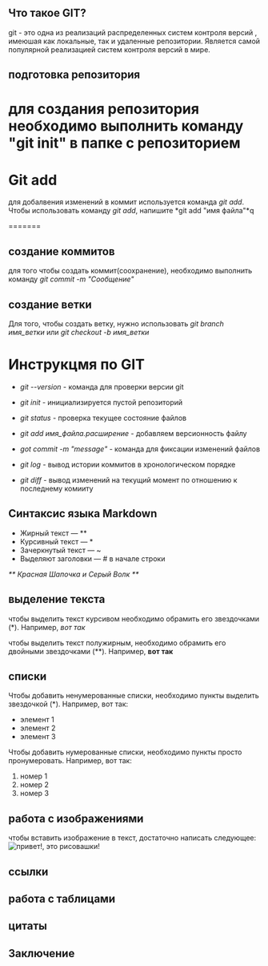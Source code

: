 ## Что такое GIT?


git - это одна из реализаций распределенных систем контроля версий , имеюшая как локальные, так и удаленные репозитории. Является самой популярной реализацией систем контроля версий в мире.
## подготовка репозитория

для создания репозитория необходимо выполнить команду "git init"  в папке с репозиторием
=======

# Git add

для добалвения изменений в коммит используется команда *git add*. Чтобы использовать команду *git add*, напишите *git add "имя файла"*q

=======

## создание коммитов

для того чтобы создать коммит(соохранение), необходимо выполнить команду *git commit -m "Сообщение"*


## создание ветки

Для того, чтобы создать ветку, нужно использовать *git branch имя_ветки* или *git checkout -b имя_ветки*

# Инструкцмя по GIT

* _git --version_ - команда для проверки версии git
* _git init_ - инициализируется пустой репозиторий

* _git status_ - проверка текущее состояние файлов

* _git add имя_файла.расширение_ - добавляем версионность файлу

* _got commit -m "message"_ - команда для фиксации изменений файлов

* _git log_ - вывод истории коммитов в хронологическом порядке

* _git diff_ - вывод изменений на текущий момент по отношению к последнему комииту

## Синтаксис языка Markdown
* Жирный текст — **
* Курсивный текст — *
* Зачеркнутый текст — ~
* Выделяют заголовки — # в начале строки

_** Красная Шапочка и Серый Волк **_

## выделение текста

чтобы выделить текст курсивом необходимо обрамить его звездочками (*). Например, *вот так*

чтобы выделить текст полужирным, необходимо обрамить его двойными звездочками (**). Например, **вот так**


## списки

Чтобы добавить ненумерованные списки, необходимо пункты выделить звездочкой (*). Например, вот так:
* элемент 1
* элемент 2
* элемент 3

Чтобы добавить нумерованные списки, необходимо пункты просто пронумеровать. Например, вот так:
1. номер 1
2. номер 2
3. номер 3


## работа с изображениями

чтобы вставить изображение в текст, достаточно написать следующее:
![привет!, это рисовашки!](1_3%5B1%5D.jpg)

## ссылки

## работа с таблицами

## цитаты

## Заключение
